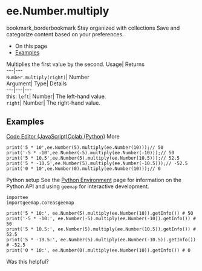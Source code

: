  
#  ee.Number.multiply
bookmark_borderbookmark Stay organized with collections  Save and categorize content based on your preferences.
  * On this page
  * [Examples](https://developers.google.com/earth-engine/apidocs/ee-number-multiply#examples)


Multiplies the first value by the second. 
Usage| Returns  
---|---  
`Number.multiply(right)`| Number  
Argument| Type| Details  
---|---|---  
this: `left`| Number| The left-hand value.  
`right`| Number| The right-hand value.  
## Examples
[Code Editor (JavaScript)](https://developers.google.com/earth-engine/apidocs/ee-number-multiply#code-editor-javascript-sample)[Colab (Python)](https://developers.google.com/earth-engine/apidocs/ee-number-multiply#colab-python-sample) More
```
print('5 * 10',ee.Number(5).multiply(ee.Number(10)));// 50
print('-5 * -10',ee.Number(-5).multiply(ee.Number(-10)));// 50
print('5 * 10.5',ee.Number(5).multiply(ee.Number(10.5)));// 52.5
print('5 * -10.5',ee.Number(5).multiply(ee.Number(-10.5)));// -52.5
print('0 * 10',ee.Number(0).multiply(ee.Number(10)));// 0
```
Python setup
See the [ Python Environment](https://developers.google.com/earth-engine/guides/python_install) page for information on the Python API and using `geemap` for interactive development.
```
importee
importgeemap.coreasgeemap
```
```
print('5 * 10:', ee.Number(5).multiply(ee.Number(10)).getInfo()) # 50
print('-5 * -10:', ee.Number(-5).multiply(ee.Number(-10)).getInfo()) # 50
print('5 * 10.5:', ee.Number(5).multiply(ee.Number(10.5)).getInfo()) # 52.5
print('5 * -10.5:', ee.Number(5).multiply(ee.Number(-10.5)).getInfo()) # -52.5
print('0 * 10:', ee.Number(0).multiply(ee.Number(10)).getInfo()) # 0
```

Was this helpful?
